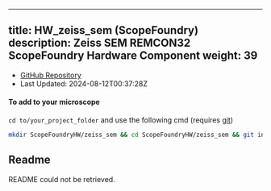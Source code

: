 
---
title: HW_zeiss_sem (ScopeFoundry)
description: Zeiss SEM REMCON32 ScopeFoundry Hardware Component
weight: 39
---
- [GitHub Repository](https://github.com/ScopeFoundry/HW_zeiss_sem)
- Last Updated: 2024-08-12T00:37:28Z

#### To add to your microscope 

`cd to/your_project_folder` and use the following cmd (requires [git](/docs/100_development/20_git/))

```bash
mkdir ScopeFoundryHW/zeiss_sem && cd ScopeFoundryHW/zeiss_sem && git init --initial-branch=master && git remote add upstream_ScopeFoundry https://github.com/ScopeFoundry/HW_zeiss_sem && git pull upstream_ScopeFoundry master && cd ../..
```

## Readme
README could not be retrieved.
